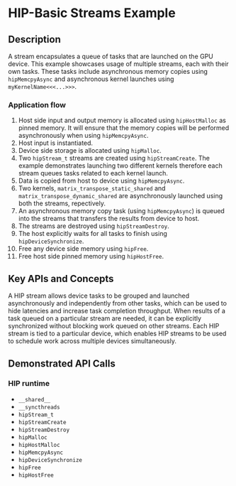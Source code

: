 # HIP-Basic Streams Example

## Description
A stream encapsulates a queue of tasks that are launched on the GPU device. This example showcases usage of multiple streams, each with their own tasks. These tasks include asynchronous memory copies using `hipMemcpyAsync` and asynchronous kernel launches using `myKernelName<<<...>>>`.

### Application flow
1. Host side input and output memory is allocated using `hipHostMalloc` as pinned memory. It will ensure that the memory copies will be performed asynchronously when using `hipMemcpyAsync`.
2. Host input is instantiated.
3. Device side storage is allocated using `hipMalloc`.
4. Two `hipStream_t` streams are created using `hipStreamCreate`. The example demonstrates launching two different kernels therefore each stream queues tasks related to each kernel launch.
5. Data is copied from host to device using `hipMemcpyAsync`.
6. Two kernels, `matrix_transpose_static_shared` and `matrix_transpose_dynamic_shared` are asynchronously launched using both the streams, repectively.
7. An asynchronous memory copy task (using `hipMemcpyAsync`) is queued into the streams that transfers the results from device to host.
8. The streams are destroyed using `hipStreamDestroy`.
9. The host explicitly waits for all tasks to finish using `hipDeviceSynchronize`.
10. Free any device side memory using `hipFree`.
11. Free host side pinned memory using `hipHostFree`.

## Key APIs and Concepts
A HIP stream allows device tasks to be grouped and launched asynchronously and independently from other tasks, which can be used to hide latencies and increase task completion throughput. When results of a task queued on a particular stream are needed, it can be explicitly synchronized without blocking work queued on other streams. Each HIP stream is tied to a particular device, which enables HIP streams to be used to schedule work across multiple devices simultaneously.

## Demonstrated API Calls
### HIP runtime
- `__shared__`
- `__syncthreads`
- `hipStream_t`
- `hipStreamCreate`
- `hipStreamDestroy`
- `hipMalloc`
- `hipHostMalloc`
- `hipMemcpyAsync`
- `hipDeviceSynchronize`
- `hipFree`
- `hipHostFree`
